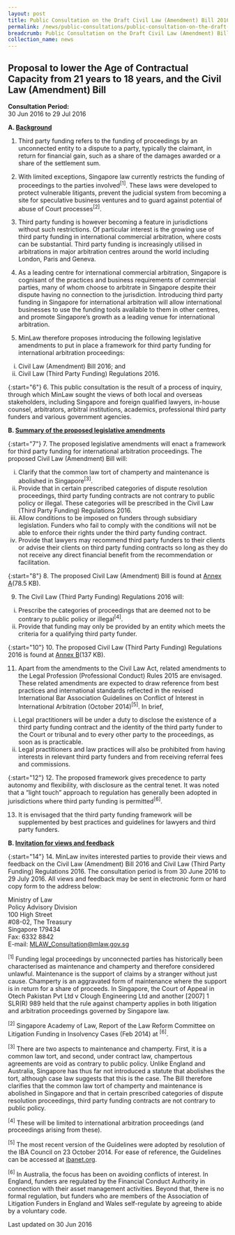 ```yaml
---
layout: post
title: Public Consultation on the Draft Civil Law (Amendment) Bill 2016 and Civil Law (Third Party Funding) Regulations 2016
permalink: /news/public-consultations/public-consultation-on-the-draft-civil-law--amendment--bill-2016/
breadcrumb: Public Consultation on the Draft Civil Law (Amendment) Bill 2016 and Civil Law (Third Party Funding) Regulations 2016
collection_name: news
---
```


Proposal to lower the Age of Contractual Capacity from 21 years to 18 years, and the Civil Law (Amendment) Bill
---

**Consultation Period:**  
30 Jun 2016 to 29 Jul 2016

<b>A. <u>Background</u></b>

 1. Third party funding refers to the funding of proceedings by an unconnected entity to a dispute to a party, typically the claimant, in return for financial gain, such as a share of the damages awarded or a share of the settlement sum.

 2. With limited exceptions, Singapore law currently restricts the funding of proceedings to the parties involved<sup>[1]</sup>. These laws were developed to protect vulnerable litigants, prevent the judicial system from becoming a site for speculative business ventures and to guard against potential of abuse of Court processes<sup>[2]</sup>.

 3. Third party funding is however becoming a feature in jurisdictions without such restrictions. Of particular interest is the growing use of third party funding in international commercial arbitration, where costs can be substantial. Third party funding is increasingly utilised in arbitrations in major arbitration centres around the world including London, Paris and Geneva.

 4. As a leading centre for international commercial arbitration, Singapore is cognisant of the practices and business requirements of commercial parties, many of whom choose to arbitrate in Singapore despite their dispute having no connection to the jurisdiction. Introducing third party funding in Singapore for international arbitration will allow international businesses to use the funding tools available to them in other centres, and promote Singapore’s growth as a leading venue for international arbitration.

 5. MinLaw therefore proposes introducing the following legislative amendments to put in place a framework for third party funding for international arbitration proceedings:

<ol style="list-style-type: lower-roman">
  <li>Civil Law (Amendment) Bill 2016; and</li>
  <li>Civil Law (Third Party Funding) Regulations 2016.</li>
</ol>

{:start="6"}
 6. This public consultation is the result of a process of inquiry, through which MinLaw sought the views of both local and overseas stakeholders, including Singapore and foreign qualified lawyers, in-house counsel, arbitrators, arbitral institutions, academics, professional third party funders and various government agencies.

<b>B. <u>Summary of the proposed legislative amendments</u></b>

{:start="7"}
 7. The proposed legislative amendments will enact a framework for third party funding for international arbitration proceedings. The proposed Civil Law (Amendment) Bill will:

<ol style="list-style-type: lower-roman">
  <li>Clarify that the common law tort of champerty and maintenance is abolished in Singapore<sup>[3]</sup>.</li>
  <li>Provide that in certain prescribed categories of dispute resolution proceedings, third party funding contracts are not contrary to public policy or illegal. These categories will be prescribed in the Civil Law (Third Party Funding) Regulations 2016.</li>
  <li> Allow conditions to be imposed on funders through subsidiary legislation. Funders who fail to comply with the conditions will not be able to enforce their rights under the third party funding contract.</li>
  <li>Provide that lawyers may recommend third party funders to their clients or advise their clients on third party funding contracts so long as they do not receive any direct financial benefit from the recommendation or facilitation.</li>
</ol>

{:start="8"}
 8. The proposed Civil Law (Amendment) Bill is found at [Annex A](/files/TPF-AnnexA.pdf/)(78.5 KB).

 9. The Civil Law (Third Party Funding) Regulations 2016 will:

<ol style="list-style-type: lower-roman">
  <li>Prescribe the categories of proceedings that are deemed not to be contrary to public policy or illegal<sup>[4]</sup>.</li>
  <li>Provide that funding may only be provided by an entity which meets the criteria for a qualifying third party funder.</li>
</ol>

{:start="10"}
10. The proposed Civil Law (Third Party Funding) Regulations 2016 is found at [Annex B](/files/TPF-AnnexB.pdf/)(137 KB).

11. Apart from the amendments to the Civil Law Act, related amendments to the Legal Profession (Professional Conduct) Rules 2015 are envisaged. These related amendments are expected to draw reference from best practices and international standards reflected in the revised International Bar Association Guidelines on Conflict of Interest in International Arbitration (October 2014)<sup>[5]</sup>. In brief,

<ol style="list-style-type: lower-roman">
  <li>Legal practitioners will be under a duty to disclose the existence of a third party funding contract and the identity of the third party funder to the Court or tribunal and to every other party to the proceedings, as soon as is practicable.</li>
  <li> Legal practitioners and law practices will also be prohibited from having interests in relevant third party funders and from receiving referral fees and commissions.</li>
</ol>

{:start="12"}
12. The proposed framework gives precedence to party autonomy and flexibility, with disclosure as the central tenet. It was noted that a “light touch” approach to regulation has generally been adopted in jurisdictions where third party funding is permitted<sup>[6]</sup>.

13. It is envisaged that the third party funding framework will be supplemented by best practices and guidelines for lawyers and third party funders.  

<b>B. <u>Invitation for views and feedback</u></b>

{:start="14"}
14. MinLaw invites interested parties to provide their views and feedback on the Civil Law (Amendment) Bill 2016 and Civil Law (Third Party Funding) Regulations 2016. The consultation period is from 30 June 2016 to 29 July 2016. All views and feedback may be sent in electronic form or hard copy form to the address below:
  
<p class="address-centered">
  Ministry of Law<br>
  Policy Advisory Division<br>
  100 High Street<br>
  #08-02, The Treasury<br>
  Singapore 179434<br>
  Fax: 6332 8842<br>
  E-mail: <a href="mailto:MLAW_Consultation@mlaw.gov.sg">MLAW_Consultation@mlaw.gov.sg</a>
</p>

<sup>[1]</sup> Funding legal proceedings by unconnected parties has historically been characterised as maintenance and champerty and therefore considered unlawful. Maintenance is the support of claims by a stranger without just cause. Champerty is an aggravated form of maintenance where the support is in return for a share of proceeds. In Singapore, the Court of Appeal in Otech Pakistan Pvt Ltd v Clough Engineering Ltd and another [2007] 1 SLR(R) 989 held that the rule against champerty applies in both litigation and arbitration proceedings governed by Singapore law.

<sup>[2]</sup> Singapore Academy of Law, Report of the Law Reform Committee on Litigation Funding in Insolvency Cases (Feb 2014) at <sup>[6]</sup>.  

<sup>[3]</sup> There are two aspects to maintenance and champerty. First, it is a common law tort, and second, under contract law, champertous agreements are void as contrary to public policy. Unlike England and Australia, Singapore has thus far not introduced a statute that abolishes the tort, although case law suggests that this is the case. The Bill therefore clarifies that the common law tort of champerty and maintenance is abolished in Singapore and that in certain prescribed categories of dispute resolution proceedings, third party funding contracts are not contrary to public policy.

<sup>[4]</sup> These will be limited to international arbitration proceedings (and proceedings arising from these). 

<sup>[5]</sup> The most recent version of the Guidelines were adopted by resolution of the IBA Council on 23 October 2014. For ease of reference, the Guidelines can be accessed at [ibanet.org](https://www.ibanet.org/Publications/publications_IBA_guides_and_free_materials.aspx#collapseOne.).

<sup>[6]</sup> In Australia, the focus has been on avoiding conflicts of interest. In England, funders are regulated by the Financial Conduct Authority in connection with their asset management activities. Beyond that, there is no formal regulation, but funders who are members of the Association of Litigation Funders in England and Wales self-regulate by agreeing to abide by a voluntary code.  

<p class="right-side-updated">Last updated on 30 Jun 2016</p>
